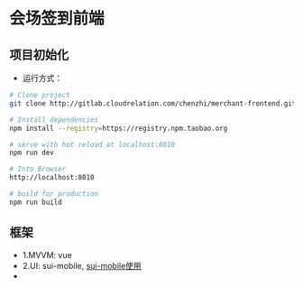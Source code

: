 # 会场签到前端

## 项目初始化
- 运行方式：

``` bash
# Clone project
git clone http://gitlab.cloudrelation.com/chenzhi/merchant-frontend.git

# Install dependencies
npm install --registry=https://registry.npm.taobao.org

# serve with hot reload at localhost:8010
npm run dev

# Into Browser
http://localhost:8010

# build for production
npm run build
```
## 框架
- 1.MVVM: vue
- 2.UI: sui-mobile, [sui-mobile使用](http://m.sui.taobao.org/components/)
-
